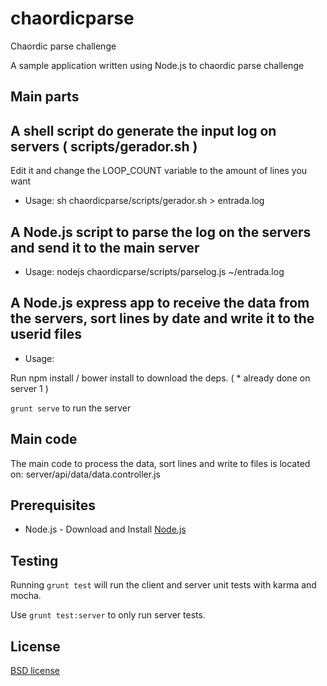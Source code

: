 # chaordicparse

Chaordic parse challenge

A sample application written using Node.js to chaordic parse challenge

Main parts
-------------------
## A shell script do generate the input log on servers ( scripts/gerador.sh )
Edit it and change the LOOP_COUNT variable to the amount of lines you want

* Usage:
sh chaordicparse/scripts/gerador.sh > entrada.log

## A Node.js script to parse the log on the servers and send it to the main server

* Usage:
nodejs chaordicparse/scripts/parselog.js ~/entrada.log

## A Node.js express app to receive the data from the servers, sort lines by date and write it to the userid files

* Usage:

Run npm install / bower install to download the deps. ( * already done on server 1 )

`grunt serve` to run the server

Main code
-------------------
The main code to process the data, sort lines and write to files is located on:
server/api/data/data.controller.js


## Prerequisites

* Node.js - Download and Install [Node.js](https://nodejs.org)

## Testing

Running `grunt test` will run the client and server unit tests with karma and mocha.

Use `grunt test:server` to only run server tests.

## License

[BSD license](http://opensource.org/licenses/bsd-license.php)